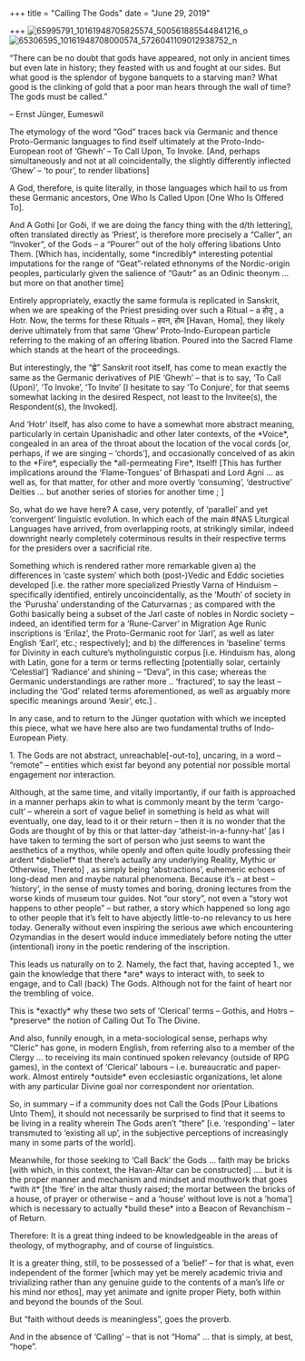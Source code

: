 +++
title = "Calling The Gods"
date = "June 29, 2019"

+++
![65995791_10161948705825574_500561885544841216_o](https://aryaakasha.files.wordpress.com/2019/06/65995791_10161948705825574_500561885544841216_o.jpg?w=676)![65306595_10161948708000574_5726041109012938752_n](https://aryaakasha.files.wordpress.com/2019/06/65306595_10161948708000574_5726041109012938752_n.jpg?w=676)

“There can be no doubt that gods have appeared, not only in ancient
times but even late in history; they feasted with us and fought at our
sides. But what good is the splendor of bygone banquets to a starving
man? What good is the clinking of gold that a poor man hears through the
wall of time? The gods must be called.”

– Ernst Jünger, Eumeswil

The etymology of the word “God” traces back via Germanic and thence
Proto-Germanic languages to find itself ultimately at the
Proto-Indo-European root of ‘Ghewh’ – To Call Upon, To Invoke. \[And,
perhaps simultaneously and not at all coincidentally, the slightly
differently inflected ‘Ghew’ – ‘to pour’, to render libations\]

A God, therefore, is quite literally, in those languages which hail to
us from these Germanic ancestors, One Who Is Called Upon \[One Who Is
Offered To\].

And A Gothi \[or Goði, if we are doing the fancy thing with the d/th
lettering\], often translated directly as ‘Priest’, is therefore more
precisely a “Caller”, an “Invoker”, of the Gods – a “Pourer” out of the
holy offering libations Unto Them. \[Which has, incidentally, some
\*incredibly\* interesting potential imputations for the range of
“Geat”-related ethnonyms of the Nordic-origin peoples, particularly
given the salience of “Gautr” as an Odinic theonym … but more on that
another time\]

Entirely appropriately, exactly the same formula is replicated in
Sanskrit, when we are speaking of the Priest presiding over such a
Ritual – a होतृ , a Hotr. Now, the terms for these Rituals – हवन, होम
\[Havan, Homa\], they likely derive ultimately from that same ‘Ghew’
Proto-Indo-European particle referring to the making of an offering
libation. Poured into the Sacred Flame which stands at the heart of the
proceedings.

But interestingly, the “ह्वे” Sanskrit root itself, has come to mean
exactly the same as the Germanic derivatives of PIE ‘Ghewh’ – that is to
say, ‘To Call (Upon)’, ‘To Invoke’, ‘To Invite’ \[I hesitate to say ‘To
Conjure’, for that seems somewhat lacking in the desired Respect, not
least to the Invitee(s), the Respondent(s), the Invoked\].

And ‘Hotr’ itself, has also come to have a somewhat more abstract
meaning, particularly in certain Upanishadic and other later contexts,
of the \*Voice\*, congealed in an area of the throat about the location
of the vocal cords \[or, perhaps, if we are singing – ‘chords’\], and
occasionally conceived of as akin to the \*Fire\*, especially the
\*all-permeating Fire\*, Itself! \[This has further implications around
the ‘Flame-Tongues’ of Brhaspati and Lord Agni … as well as, for that
matter, for other and more overtly ‘consuming’, ‘destructive’ Deities …
but another series of stories for another time ; \]

So, what do we have here? A case, very potently, of ‘parallel’ and yet
‘convergent’ linguistic evolution. In which each of the main #NAS
Liturgical Languages have arrived, from overlapping roots, at strikingly
similar, indeed downright nearly completely coterminous results in their
respective terms for the presiders over a sacrificial rite.

Something which is rendered rather more remarkable given a) the
differences in ‘caste system’ which both (post-)Vedic and Eddic
societies developed \[i.e. the rather more specialized Priestly Varna of
Hinduism – specifically identified, entirely uncoincidentally, as the
‘Mouth’ of society in the ‘Purusha’ understanding of the Caturvarnas ;
as compared with the Gothi basically being a subset of the Jarl caste of
nobles in Nordic society – indeed, an identified term for a
‘Rune-Carver’ in Migration Age Runic inscriptions is ‘Erilaz’, the
Proto-Germanic root for ‘Jarl’, as well as later English ‘Earl’, etc.;
respectively\]; and b) the differences in ‘baseline’ terms for Divinity
in each culture’s mytholinguistic corpus \[i.e. Hinduism has, along with
Latin, gone for a term or terms reflecting \[potentially solar,
certainly ‘Celestial’\] ‘Radiance’ and shining – “Deva”, in this case;
whereas the Germanic understandings are rather more .. ‘fractured’, to
say the least – including the ‘God’ related terms aforementioned, as
well as arguably more specific meanings around ‘Aesir’, etc.\] .

In any case, and to return to the Jünger quotation with which we
incepted this piece, what we have here also are two fundamental truths
of Indo-European Piety.

1\. The Gods are not abstract, unreachable\[-out-to\], uncaring, in a
word – “remote” – entities which exist far beyond any potential nor
possible mortal engagement nor interaction.

Although, at the same time, and vitally importantly, if our faith is
approached in a manner perhaps akin to what is commonly meant by the
term ‘cargo-cult’ – wherein a sort of vague belief in something is held
as what will eventually, one day, lead to it or their return – then it
is no wonder that the Gods are thought of by this or that latter-day
‘atheist-in-a-funny-hat’ \[as I have taken to terming the sort of person
who just seems to want the aesthetics of a mythos, while openly and
often quite loudly professing their ardent \*disbelief\* that there’s
actually any underlying Reality, Mythic or Otherwise, Thereto\] , as
simply being ‘abstractions’, euhemeric echoes of long-dead men and maybe
natural phenomena. Because it’s – at best – ‘history’, in the sense of
musty tomes and boring, droning lectures from the worse kinds of museum
tour guides. Not “our story”, not even a “story wot happens to other
people” – but rather, a story which happened so long ago to other people
that it’s felt to have abjectly little-to-no relevancy to us here today.
Generally without even inspiring the serious awe which encountering
Ozymandias in the desert would induce immediately before noting the
utter (intentional) irony in the poetic rendering of the inscription.

This leads us naturally on to 2. Namely, the fact that, having accepted
1., we gain the knowledge that there \*are\* ways to interact with, to
seek to engage, and to Call (back) The Gods. Although not for the faint
of heart nor the trembling of voice.

This is \*exactly\* why these two sets of ‘Clerical’ terms – Gothis, and
Hotrs – \*preserve\* the notion of Calling Out To The Divine.

And also, funnily enough, in a meta-sociological sense, perhaps why
“Cleric” has gone, in modern English, from referring also to a member of
the Clergy … to receiving its main continued spoken relevancy (outside
of RPG games), in the context of ‘Clerical’ labours – i.e. bureaucratic
and paper-work. Almost entirely \*outside\* even ecclesiastic
organizations, let alone with any particular Divine goal nor
correspondent nor orientation.

So, in summary – if a community does not Call the Gods \[Pour Libations
Unto Them\], it should not necessarily be surprised to find that it
seems to be living in a reality wherein The Gods aren’t “there” \[i.e.
‘responding’ – later transmuted to ‘existing all up’, in the subjective
perceptions of increasingly many in some parts of the world\].

Meanwhile, for those seeking to ‘Call Back’ the Gods … faith may be
bricks \[with which, in this context, the Havan-Altar can be
constructed\] …. but it is the proper manner and mechanism and mindset
and mouthwork that goes \*with it\* \[the ‘fire’ in the altar thusly
raised; the mortar between the bricks of a house, of prayer or otherwise
– and a ‘house’ without love is not a ‘homa’\] which is necessary to
actually \*build these\* into a Beacon of Revanchism – of Return.

Therefore: It is a great thing indeed to be knowledgeable in the areas
of theology, of mythography, and of course of linguistics.

It is a greater thing, still, to be possessed of a ‘belief’ – for that
is what, even independent of the former \[which may yet be merely
academic trivia and trivializing rather than any genuine guide to the
contents of a man’s life or his mind nor ethos\], may yet animate and
ignite proper Piety, both within and beyond the bounds of the Soul.

But “faith without deeds is meaningless”, goes the proverb.

And in the absence of ‘Calling’ – that is not “Homa” … that is simply,
at best, “hope”.
